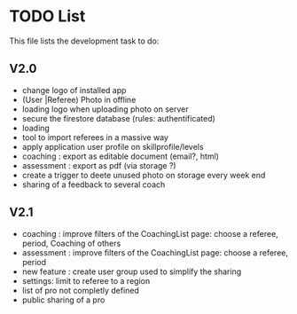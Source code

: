 # TODO List

This file lists the development task to do:

## V2.0

- change logo of installed app
- (User |Referee) Photo in offline
- loading logo when uploading photo on server
- secure the firestore database (rules: authentificated)
- loading
- tool to import referees in a massive way
- apply application user profile on skillprofile/levels
- coaching : export as editable document (email?, html)
- assessment : export as pdf (via storage ?)
- create a trigger to deete unused photo on storage every week end
- sharing of a feedback to several coach

## V2.1

- coaching : improve filters of the CoachingList page: choose a referee, period, Coaching of others
- assessment : improve filters of the CoachingList page: choose a referee, period
- new feature : create user group used to simplify the sharing
- settings: limit to referee to a region
- list of pro not completly defined
- public sharing of a pro